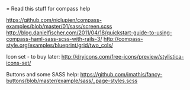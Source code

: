 = Read this stuff for compass help

https://github.com/niclupien/compass-examples/blob/master/01/sass/screen.scss
http://blog.danielfischer.com/2011/04/18/quickstart-guide-to-using-compass-haml-sass-scss-with-rails-3/
http://compass-style.org/examples/blueprint/grid/two_cols/


Icon set - to buy later: 
http://dryicons.com/free-icons/preview/stylistica-icons-set/


Buttons and some SASS help:
https://github.com/imathis/fancy-buttons/blob/master/example/sass/_page-styles.scss
